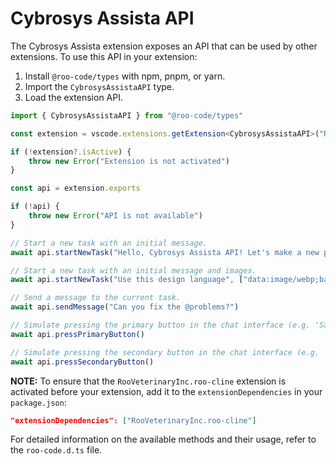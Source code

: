 # Cybrosys Assista API

The Cybrosys Assista extension exposes an API that can be used by other extensions.
To use this API in your extension:

1. Install `@roo-code/types` with npm, pnpm, or yarn.
2. Import the `CybrosysAssistaAPI` type.
3. Load the extension API.

```typescript
import { CybrosysAssistaAPI } from "@roo-code/types"

const extension = vscode.extensions.getExtension<CybrosysAssistaAPI>("RooVeterinaryInc.roo-cline")

if (!extension?.isActive) {
	throw new Error("Extension is not activated")
}

const api = extension.exports

if (!api) {
	throw new Error("API is not available")
}

// Start a new task with an initial message.
await api.startNewTask("Hello, Cybrosys Assista API! Let's make a new project...")

// Start a new task with an initial message and images.
await api.startNewTask("Use this design language", ["data:image/webp;base64,..."])

// Send a message to the current task.
await api.sendMessage("Can you fix the @problems?")

// Simulate pressing the primary button in the chat interface (e.g. 'Save' or 'Proceed While Running').
await api.pressPrimaryButton()

// Simulate pressing the secondary button in the chat interface (e.g. 'Reject').
await api.pressSecondaryButton()
```

**NOTE:** To ensure that the `RooVeterinaryInc.roo-cline` extension is activated before your extension, add it to the `extensionDependencies` in your `package.json`:

```json
"extensionDependencies": ["RooVeterinaryInc.roo-cline"]
```

For detailed information on the available methods and their usage, refer to the `roo-code.d.ts` file.
